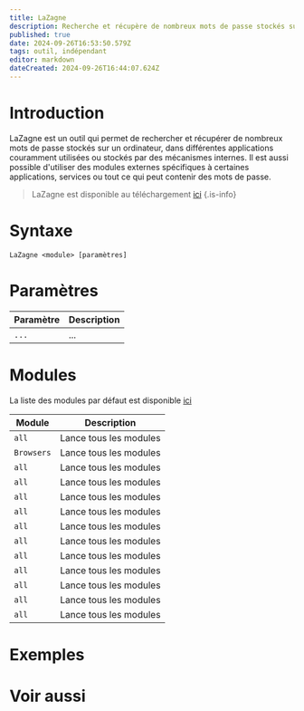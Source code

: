 ```yaml
---
title: LaZagne
description: Recherche et récupère de nombreux mots de passe stockés sur un ordinateur, dans différentes applications couramment utilisées ou stockés par des mécanismes internes.
published: true
date: 2024-09-26T16:53:50.579Z
tags: outil, indépendant
editor: markdown
dateCreated: 2024-09-26T16:44:07.624Z
---
```


# Introduction

LaZagne est un outil qui permet de rechercher et récupérer de nombreux mots de passe stockés sur un ordinateur, dans différentes applications couramment utilisées ou stockés par des mécanismes internes. Il est aussi possible d'utiliser des modules externes spécifiques à certaines applications, services ou tout ce qui peut contenir des mots de passe.

> LaZagne est disponible au téléchargement [ici](https://github.com/AlessandroZ/LaZagne)
{.is-info}

# Syntaxe

`LaZagne <module> [paramètres]`

# Paramètres

| Paramètre | Description |
| --------- | ----------- |
| `...`     | ...         |

# Modules

La liste des modules par défaut est disponible [ici](https://github.com/AlessandroZ/LaZagne?tab=readme-ov-file#supported-software)

| Module | Description |
| --------- | ----------- |
| `all`     | Lance tous les modules         |
| `Browsers`     | Lance tous les modules         |
| `all`     | Lance tous les modules         |
| `all`     | Lance tous les modules         |
| `all`     | Lance tous les modules         |
| `all`     | Lance tous les modules         |
| `all`     | Lance tous les modules         |
| `all`     | Lance tous les modules         |
| `all`     | Lance tous les modules         |
| `all`     | Lance tous les modules         |
| `all`     | Lance tous les modules         |
| `all`     | Lance tous les modules         |
| `all`     | Lance tous les modules         |

# Exemples

# Voir aussi
